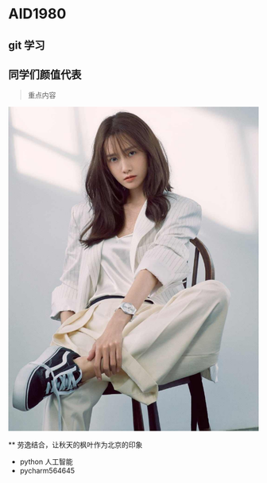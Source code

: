 # AID1980

## git 学习

## 同学们颜值代表

> 重点内容

![](./yun.jpg)

** 劳逸结合，让秋天的枫叶作为北京的印象
* python 人工智能
* pycharm564645